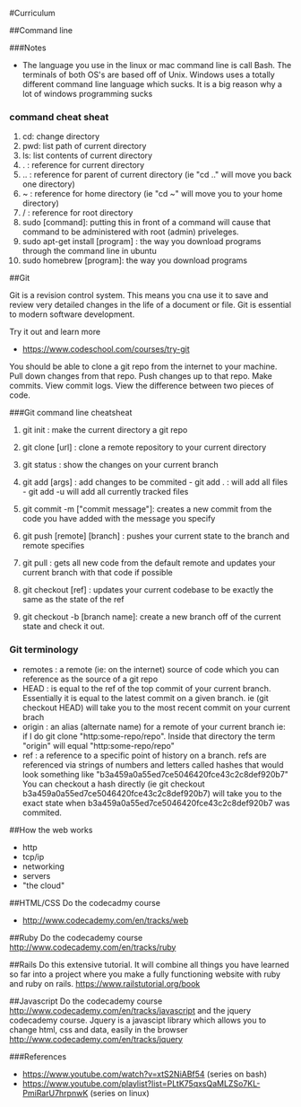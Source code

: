 #Curriculum

##Command line

###Notes
  - The language you use in the linux or mac command line is call Bash. The terminals of both OS's are based off of Unix. Windows uses a totally different command line language which sucks. It is a big reason why a lot of windows programming sucks
  ### command cheat sheat
  1. cd: change directory 
  2. pwd: list path of current directory
  3. ls: list contents of current directory
  4. . : reference for current directory
  5. .. : reference for parent of current directory (ie "cd .." will move you back one directory)
  6. ~ : reference for home directory (ie "cd ~" will move you to your home directory)
  7. / : reference for root directory
  8. sudo [command]: putting this in front of a command will cause that command to be administered with root (admin) priveleges. 
  9. sudo apt-get install [program] : the way you download programs through the command line in ubuntu
  10. sudo homebrew [program]: the way you download programs
  
  
##Git

Git is a revision control system. This means you cna use it to save and review very detailed changes in the life of a document or file. Git is essential to modern software development.

Try it out and learn more 
- https://www.codeschool.com/courses/try-git

You should be able to clone a git repo from the internet to your machine. Pull down changes from that repo. Push changes up to that repo. Make commits. View commit logs. View the difference between two pieces of code.

###Git command line cheatsheat
  1. git init : make the current directory a git repo
  2. git clone [url] : clone a remote repository to your current directory
  3. git status : show the changes on your current branch
  4. git add [args] : add changes to be commited
    - git add . : will add all files
    - git add -u will add all currently tracked files
  5. git commit -m ["commit message"]: creates a new commit from the code you have added with the message you specify
  
  6. git push [remote] [branch] : pushes your current state to the branch and remote specifies
  7. git pull : gets all new code from the default remote and updates your current branch with that code if possible
  
  8. git checkout [ref] : updates your current codebase to be exactly the same as the state of the ref
  9. git checkout -b [branch name]: create a new branch off of the current state and check it out.
  
### Git terminology
  - remotes : a remote (ie: on the internet) source of code which you can reference as the source of a git repo
  - HEAD : is equal to the ref of the top commit of your current branch. Essentially it is equal to the latest commit on a given branch.
  ie (git checkout HEAD) will take you to the most recent commit on your current brach
  - origin : an alias (alternate name) for a remote of your current branch
 ie: if I do git clone "http:some-repo/repo". Inside that directory the term "origin" will equal "http:some-repo/repo"
 - ref : a reference to a specific point of history on a branch. refs are referenced via strings of numbers and letters called hashes that would look something like "b3a459a0a55ed7ce5046420fce43c2c8def920b7"
  You can checkout a hash directly (ie git checkout b3a459a0a55ed7ce5046420fce43c2c8def920b7) will take you to the exact state when b3a459a0a55ed7ce5046420fce43c2c8def920b7 was commited.

##How the web works

  - http
  - tcp/ip
  - networking
  - servers
  - "the cloud"

##HTML/CSS
  Do the codecadmy course
 - http://www.codecademy.com/en/tracks/web

##Ruby
  Do the codecademy course
  http://www.codecademy.com/en/tracks/ruby

##Rails
  Do this extensive tutorial. It will combine all things you have learned so far into a project where you make a fully functioning website with ruby and ruby on rails.
  https://www.railstutorial.org/book

##Javascript
Do the codecademy course
http://www.codecademy.com/en/tracks/javascript
 and the jquery codecademy course. Jquery is a javascipt library which allows you to change html, css and data, easily in the browser
http://www.codecademy.com/en/tracks/jquery

###References 
  - https://www.youtube.com/watch?v=xtS2NiABf54 (series on bash)
  - https://www.youtube.com/playlist?list=PLtK75qxsQaMLZSo7KL-PmiRarU7hrpnwK (series on linux)
